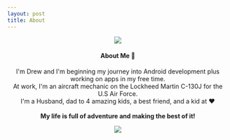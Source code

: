 ```yaml
---
layout: post
title: About
---
```

<p align="center">
  <img src="https://readme-typing-svg.herokuapp.com/?lines=Hello+World+🌎;Welcome+to+my+README!&font=Noto%20Sans&center=true&width=380&height=50">  
</p>

<h4 align="center">About Me 👋</h4>
<p align="center">
I'm Drew and I'm beginning my journey into Android development plus working on apps in my free time. <br /> At work, I'm an aircraft mechanic on the Lockheed Martin C-130J for the U.S Air Force. <br /> I'm a Husband, dad to 4 amazing kids, a best friend, and a kid at ❤️ 
  <br /> 
  <br />
  <strong>My life is full of adventure and making the best of it!</strong>
</p>
<p align="center">
  <img src = "https://github-readme-stats.vercel.app/api?username=drewstephensdesigns&show_icons=true&theme=dracula&line_height=20">
</p>
<br />
